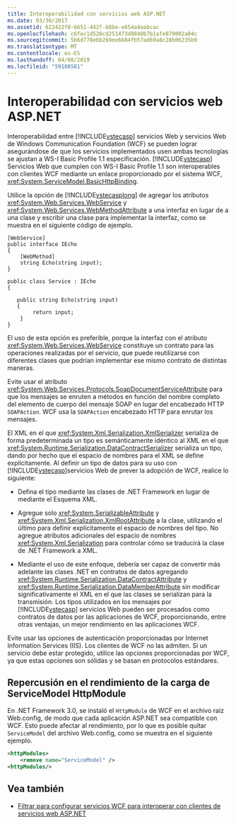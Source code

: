```yaml
---
title: Interoperabilidad con servicios web ASP.NET
ms.date: 03/30/2017
ms.assetid: 622422f8-6651-442f-b8be-e654a4aabcac
ms.openlocfilehash: c6fec1d520cd251473d8840b7b1afe879002a04c
ms.sourcegitcommit: 5b6d778ebb269ee6684fb57ad69a8c28b06235b9
ms.translationtype: MT
ms.contentlocale: es-ES
ms.lasthandoff: 04/08/2019
ms.locfileid: "59108581"
---
```

# <a name="interoperability-with-aspnet-web-services"></a>Interoperabilidad con servicios web ASP.NET
Interoperabilidad entre [!INCLUDE[vstecasp](../../../../includes/vstecasp-md.md)] servicios Web y servicios Web de Windows Communication Foundation (WCF) se pueden lograr asegurándose de que los servicios implementados usen ambas tecnologías se ajustan a WS-I Basic Profile 1.1 especificación. [!INCLUDE[vstecasp](../../../../includes/vstecasp-md.md)] Servicios Web que cumplen con WS-I Basic Profile 1.1 son interoperables con clientes WCF mediante un enlace proporcionado por el sistema WCF, <xref:System.ServiceModel.BasicHttpBinding>.  
  
 Utilice la opción de [!INCLUDE[vstecasplong](../../../../includes/vstecasplong-md.md)] de agregar los atributos <xref:System.Web.Services.WebService> y <xref:System.Web.Services.WebMethodAttribute> a una interfaz en lugar de a una clase y escribir una clase para implementar la interfaz, como se muestra en el siguiente código de ejemplo.  
  
```  
[WebService]  
public interface IEcho  
{  
    [WebMethod]  
    string Echo(string input);  
}  
  
public class Service : IEcho  
{  
  
   public string Echo(string input)  
   {  
        return input;  
    }  
}  
```  
  
 El uso de esta opción es preferible, porque la interfaz con el atributo <xref:System.Web.Services.WebService> constituye un contrato para las operaciones realizadas por el servicio, que puede reutilizarse con diferentes clases que podrían implementar ese mismo contrato de distintas maneras.  
  
 Evite usar el atributo <xref:System.Web.Services.Protocols.SoapDocumentServiceAttribute> para que los mensajes se enruten a métodos en función del nombre completo del elemento de cuerpo del mensaje SOAP en lugar del encabezado HTTP `SOAPAction`. WCF usa la `SOAPAction` encabezado HTTP para enrutar los mensajes.  
  
 El XML en el que <xref:System.Xml.Serialization.XmlSerializer> serializa de forma predeterminada un tipo es semánticamente idéntico al XML en el que <xref:System.Runtime.Serialization.DataContractSerializer> serializa un tipo, dando por hecho que el espacio de nombres para el XML se define explícitamente. Al definir un tipo de datos para su uso con [!INCLUDE[vstecasp](../../../../includes/vstecasp-md.md)]servicios Web de prever la adopción de WCF, realice lo siguiente:  
  
-   Defina el tipo mediante las clases de .NET Framework en lugar de mediante el Esquema XML.  
  
-   Agregue solo <xref:System.SerializableAttribute> y <xref:System.Xml.Serialization.XmlRootAttribute> a la clase, utilizando el último para definir explícitamente el espacio de nombres del tipo. No agregue atributos adicionales del espacio de nombres <xref:System.Xml.Serialization> para controlar cómo se traducirá la clase de .NET Framework a XML.  
  
-   Mediante el uso de este enfoque, debería ser capaz de convertir más adelante las clases .NET en contratos de datos agregando  <xref:System.Runtime.Serialization.DataContractAttribute> y <xref:System.Runtime.Serialization.DataMemberAttribute> sin modificar significativamente el XML en el que las clases se serializan para la transmisión. Los tipos utilizados en los mensajes por [!INCLUDE[vstecasp](../../../../includes/vstecasp-md.md)] servicios Web pueden ser procesados como contratos de datos por las aplicaciones de WCF, proporcionando, entre otras ventajas, un mejor rendimiento en las aplicaciones WCF.  
  
 Evite usar las opciones de autenticación proporcionadas por Internet Information Services (IIS). Los clientes de WCF no las admiten. Si un servicio debe estar protegido, utilice las opciones proporcionadas por WCF, ya que estas opciones son sólidas y se basan en protocolos estándares.  
  
## <a name="performance-impact-caused-by-loading-the-servicemodel-httpmodule"></a>Repercusión en el rendimiento de la carga de ServiceModel HttpModule  
 En .NET Framework 3.0, se instaló el `HttpModule` de WCF en el archivo raíz Web.config, de modo que cada aplicación ASP.NET sea compatible con WCF. Esto puede afectar al rendimiento, por lo que es posible quitar `ServiceModel` del archivo Web.config, como se muestra en el siguiente ejemplo.  
  
```xml  
<httpModules>  
    <remove name="ServiceModel" />  
<httpModules/>  
```  
  
## <a name="see-also"></a>Vea también

- [Filtrar para configurar servicios WCF para interoperar con clientes de servicios web ASP.NET](../../../../docs/framework/wcf/feature-details/config-wcf-service-with-aspnet-web-service.md)
